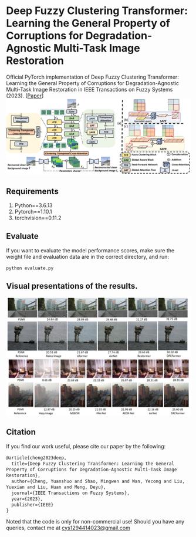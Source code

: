 # Deep Fuzzy Clustering Transformer: Learning the General Property of Corruptions for Degradation-Agnostic Multi-Task Image Restoration
Official PyTorch implementation of Deep Fuzzy Clustering Transformer: Learning the General Property of Corruptions for Degradation-Agnostic Multi-Task Image Restoration in IEEE Transactions on Fuzzy Systems (2023).
[[Paper](https://ieeexplore.ieee.org/document/10157976)]
![framework](https://github.com/YuanshuoCheng/DFCFormer/blob/main/figures/fig2.png)
## Requirements
1. Python==3.6.13
2. Pytorch==1.10.1
3. torchvision==0.11.2
## Evaluate
If you want to evaluate the model performance scores, make sure the weight file and evaluation data are in the correct directory, and run:
```
python evaluate.py
```
## Visual presentations of the results.
![derainy](https://github.com/YuanshuoCheng/DFCFormer/blob/main/figures/fig6.png)
![dehazy](https://github.com/YuanshuoCheng/DFCFormer/blob/main/figures/fig7.png)
## Citation
If you find our work useful, please cite our paper by the following:
```
@article{cheng2023deep,
  title={Deep Fuzzy Clustering Transformer: Learning the General Property of Corruptions for Degradation-Agnostic Multi-Task Image Restoration},
  author={Cheng, Yuanshuo and Shao, Mingwen and Wan, Yecong and Liu, Yuexian and Liu, Huan and Meng, Deyu},
  journal={IEEE Transactions on Fuzzy Systems},
  year={2023},
  publisher={IEEE}
}
```
Noted that the code is only for non-commercial use! Should you have any queries, contact me at cys1294414023@gmail.com
